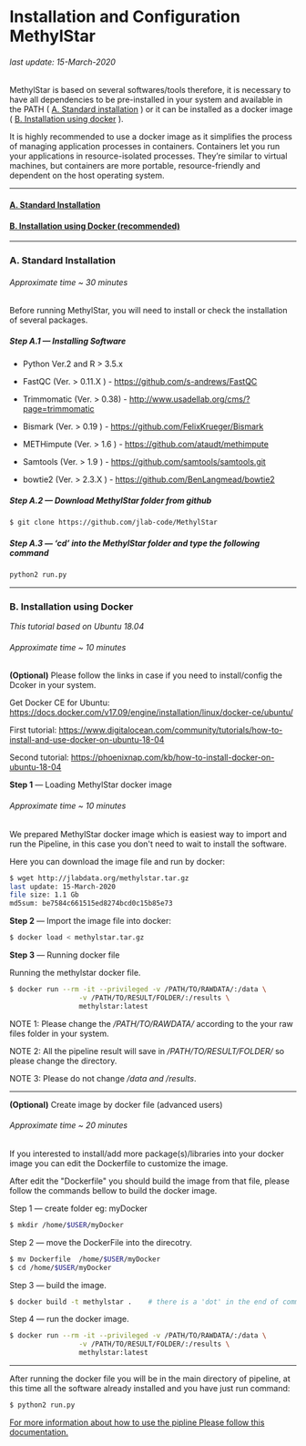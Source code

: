 Installation and Configuration MethylStar
================

###### *last update: 15-March-2020*

MethylStar is based on several softwares/tools therefore, it is necessary to have all dependencies to be pre-installed in your system and available in the PATH ( [A. Standard installation](#standard) ) or it can be installed as a docker image ( [B. Installation using docker](#docker) ). 

It is highly recommended to use a docker image as it simplifies the process of managing application processes in containers. Containers let you run your applications in resource-isolated processes. They’re similar to virtual machines, but containers are more portable, resource-friendly and dependent on the host operating system.

------------------------------------------------------------------------

#### [A. Standard Installation](#standard)

#### [B. Installation using Docker (recommended)](#docker)

------------------------------------------------------------------------

### <a name="standard" > A. Standard Installation </a>

###### *Approximate time ~ 30 minutes*

Before running MethylStar, you will need to install or check the installation of several packages.

##### Step A.1 — Installing Software

- Python Ver.2 and R > 3.5.x
    
- FastQC (Ver. > 0.11.X  ) - https://github.com/s-andrews/FastQC  
    
- Trimmomatic (Ver. > 0.38) - http://www.usadellab.org/cms/?page=trimmomatic
    
- Bismark (Ver. > 0.19 ) - https://github.com/FelixKrueger/Bismark
    
- METHimpute (Ver. > 1.6 ) - https://github.com/ataudt/methimpute
    
- Samtools (Ver. > 1.9 ) - https://github.com/samtools/samtools.git 
    
- bowtie2 (Ver. >  2.3.X ) - https://github.com/BenLangmead/bowtie2



##### Step A.2 — Download MethylStar folder from github

``` bash
$ git clone https://github.com/jlab-code/MethylStar

```
##### Step A.3 — ‘cd’ into the MethylStar folder and type the following command

``` bash
python2 run.py
```
------------------------------------------------------------------------


### <a name="docker" > B. Installation using Docker </a>

*This tutorial based on Ubuntu 18.04*


###### *Approximate time ~ 10 minutes*


**(Optional)** Please follow the links in case if you need to install/config the Dcoker in your system. 


Get Docker CE for Ubuntu: https://docs.docker.com/v17.09/engine/installation/linux/docker-ce/ubuntu/


First tutorial: https://www.digitalocean.com/community/tutorials/how-to-install-and-use-docker-on-ubuntu-18-04


Second tutorial: https://phoenixnap.com/kb/how-to-install-docker-on-ubuntu-18-04


**Step 1** —  Loading MethylStar docker image

###### *Approximate time ~ 10 minutes*

We prepared MethylStar docker image which is easiest way to import and run the Pipeline, in this case you don't need to wait to install the software.

Here you can download the image file and run by docker:

``` bash
$ wget http://jlabdata.org/methylstar.tar.gz
last update: 15-March-2020
file size: 1.1 Gb
md5sum: be7584c661515ed8274bcd0c15b85e73
```
**Step 2** — Import the image file into docker:

``` bash
$ docker load < methylstar.tar.gz
```

**Step 3** — Running docker file

Running the methylstar docker file.

``` bash
$ docker run --rm -it --privileged -v /PATH/TO/RAWDATA/:/data \
                 -v /PATH/TO/RESULT/FOLDER/:/results \
                 methylstar:latest
```

NOTE 1: Please change the */PATH/TO/RAWDATA/* according to the your raw files folder in your system.

NOTE 2: All the pipeline result will save in */PATH/TO/RESULT/FOLDER/* so please change the directory.

NOTE 3: Please do not change */data and /results*.

------------------------------------------------------------------------

 **(Optional)** Create image by docker file (advanced users)

###### *Approximate time ~ 20 minutes*

If you interested to install/add more package(s)/libraries into your docker image you can edit the Dockerfile to customize the image.

After edit the "Dockerfile" you should build the image from that file, please follow the commands bellow to build the docker image.

Step 1 — create folder eg: myDocker

``` bash
$ mkdir /home/$USER/myDocker
```

Step 2 — move the DockerFile into the direcotry.

``` bash
$ mv Dockerfile  /home/$USER/myDocker 
$ cd /home/$USER/myDocker
```

Step 3 — build the image.

``` bash
$ docker build -t methylstar .    # there is a 'dot' in the end of command.
```
Step 4 — run the docker image.
``` bash
$ docker run --rm -it --privileged -v /PATH/TO/RAWDATA/:/data \
                 -v /PATH/TO/RESULT/FOLDER/:/results \
                 methylstar:latest
```

------------------------------------------------------------------------

After running the docker file you will be in the main directory of pipeline, at this time all the software already installed and you have just run command:

``` bash
$ python2 run.py
```

[For more information about how to use the pipline Please follow this documentation.](runPipeline.md)
